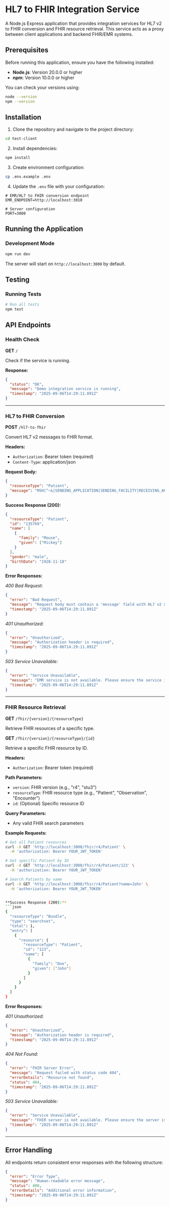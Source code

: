 # HL7 to FHIR Integration Service

A Node.js Express application that provides integration services for HL7 v2 to FHIR conversion and FHIR resource retrieval. This service acts as a proxy between client applications and backend FHIR/EMR systems.

## Prerequisites

Before running this application, ensure you have the following installed:

- **Node.js**: Version 20.0.0 or higher
- **npm**: Version 10.0.0 or higher

You can check your versions using:
```bash
node --version
npm --version
```

## Installation

1. Clone the repository and navigate to the project directory:
```bash
cd test-client
```

2. Install dependencies:
```bash
npm install
```

3. Create environment configuration:
```bash
cp .env.example .env
```

4. Update the `.env` file with your configuration:
```env
# EMR/HL7 to FHIR conversion endpoint
EMR_ENDPOINT=http://localhost:3010

# Server configuration
PORT=3000
```

## Running the Application

### Development Mode
```bash
npm run dev
```
The server will start on `http://localhost:3000` by default.

## Testing

### Running Tests

```bash
# Run all tests
npm test
```

## API Endpoints

### Health Check

**GET** `/`

Check if the service is running.

**Response:**
```json
{
  "status": "OK",
  "message": "Demo integration service is running",
  "timestamp": "2025-09-06T14:29:11.891Z"
}
```

---

### HL7 to FHIR Conversion

**POST** `/hl7-to-fhir`

Convert HL7 v2 messages to FHIR format.

**Headers:**
- `Authorization`: Bearer token (required)
- `Content-Type`: application/json

**Request Body:**
```json
{
  "resourceType": "Patient",
  "message": "MSH|^~&|SENDING_APPLICATION|SENDING_FACILITY|RECEIVING_APPLICATION|RECEIVING_FACILITY|20110613072049||ADT^A08|934579920110613072049|P|2.3||||\nEVN|A08|20110613072049|||\nPID|1||135769||MOUSE^MICKEY^||19281118|M|||123 Main St.^^Lake Buena Vista^FL^32830||(407)939-1289^^^theMainMouse@disney.com|||||1719|99999999||||||||||||||||||||\nPV1|1|O|||||7^Disney^Walt^^MD^^^^|||||||||||||||||||||||||||||||||||||||||||||\nGT1|1|78|MOUSE^MARSHALL^||123 Main St.^^Lake Buena Vista^FL^32830|(407)939-1289^^^^^^||19190101|M||||||||||||||||||||||||||||||||||||||||||||||\nIN1|1||1|ABC Insurance Medicaid|P O Box 12345^^Atlanta^GA^30348|Claims^Florida |(555)555-1234^^^^^^|G1234|||||||G|Mouse^Mickey|SELF|19281118|123 Main St.^^Lake Buena Vista^FL^32830|Y||||||||||||P||||ZYX1234589-1|||||||M||||M||\nIN2||||||ZYX1234589-1||||ZYX1234589-1|||||||||||||||000079||||||||||||||||||||||||||||||||||||||(206)446-5080^^^^^260^4465080|||||||||SELF"
}
```

**Success Response (200):**
```json
{
  "resourceType": "Patient",
  "id": "135769",
  "name": [
    {
      "family": "Mouse",
      "given": ["Mickey"]
    }
  ],
  "gender": "male",
  "birthDate": "1928-11-18"
}
```

**Error Responses:**

*400 Bad Request:*
```json
{
  "error": "Bad Request",
  "message": "Request body must contain a 'message' field with HL7 v2 message",
  "timestamp": "2025-09-06T14:29:11.891Z"
}
```

*401 Unauthorized:*
```json
{
  "error": "Unauthorized",
  "message": "Authorization header is required",
  "timestamp": "2025-09-06T14:29:11.891Z"
}
```

*503 Service Unavailable:*
```json
{
  "error": "Service Unavailable",
  "message": "EMR service is not available. Please ensure the service is running on the configured endpoint",
  "timestamp": "2025-09-06T14:29:11.891Z"
}
```

---

### FHIR Resource Retrieval

**GET** `/fhir/{version}/{resourceType}`

Retrieve FHIR resources of a specific type.

**GET** `/fhir/{version}/{resourceType}/{id}`

Retrieve a specific FHIR resource by ID.

**Headers:**
- `Authorization`: Bearer token (required)

**Path Parameters:**
- `version`: FHIR version (e.g., "r4", "stu3")
- `resourceType`: FHIR resource type (e.g., "Patient", "Observation", "Encounter")
- `id`: (Optional) Specific resource ID

**Query Parameters:**
- Any valid FHIR search parameters

**Example Requests:**
```bash
# Get all Patient resources
curl -X GET 'http://localhost:3000/fhir/r4/Patient' \
  -H 'authorization: Bearer YOUR_JWT_TOKEN'

# Get specific Patient by ID
curl -X GET 'http://localhost:3000/fhir/r4/Patient/123' \
  -H 'authorization: Bearer YOUR_JWT_TOKEN'

# Search Patients by name
curl -X GET 'http://localhost:3000/fhir/r4/Patient?name=John' \
  -H 'authorization: Bearer YOUR_JWT_TOKEN'


**Success Response (200):**
```json
{
  "resourceType": "Bundle",
  "type": "searchset",
  "total": 1,
  "entry": [
    {
      "resource": {
        "resourceType": "Patient",
        "id": "123",
        "name": [
          {
            "family": "Doe",
            "given": ["John"]
          }
        ]
      }
    }
  ]
}
```

**Error Responses:**

*401 Unauthorized:*
```json
{
  "error": "Unauthorized",
  "message": "Authorization header is required",
  "timestamp": "2025-09-06T14:29:11.891Z"
}
```

*404 Not Found:*
```json
{
  "error": "FHIR Server Error",
  "message": "Request failed with status code 404",
  "errorDetails": "Resource not found",
  "status": 404,
  "timestamp": "2025-09-06T14:29:11.891Z"
}
```

*503 Service Unavailable:*
```json
{
  "error": "Service Unavailable",
  "message": "FHIR server is not available. Please ensure the server is running on the configured endpoint",
  "timestamp": "2025-09-06T14:29:11.891Z"
}
```

---

## Error Handling

All endpoints return consistent error responses with the following structure:

```json
{
  "error": "Error Type",
  "message": "Human-readable error message",
  "status": 400,
  "errorDetails": "Additional error information",
  "timestamp": "2025-09-06T14:29:11.891Z"
}
```